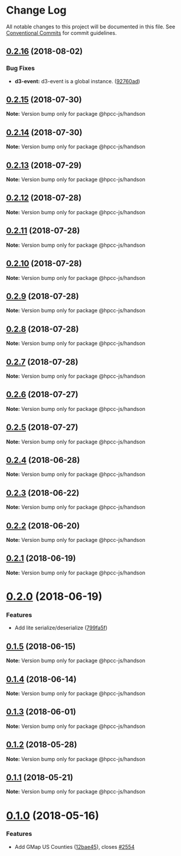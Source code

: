 # Change Log

All notable changes to this project will be documented in this file.
See [Conventional Commits](https://conventionalcommits.org) for commit guidelines.

<a name="0.2.16"></a>
## [0.2.16](https://github.com/hpcc-systems/Visualization/compare/@hpcc-js/handson@0.2.15...@hpcc-js/handson@0.2.16) (2018-08-02)


### Bug Fixes

* **d3-event:** d3-event is a global instance. ([92760ad](https://github.com/hpcc-systems/Visualization/commit/92760ad))




<a name="0.2.15"></a>
## [0.2.15](https://github.com/hpcc-systems/Visualization/compare/@hpcc-js/handson@0.2.14...@hpcc-js/handson@0.2.15) (2018-07-30)




**Note:** Version bump only for package @hpcc-js/handson

<a name="0.2.14"></a>
## [0.2.14](https://github.com/hpcc-systems/Visualization/compare/@hpcc-js/handson@0.2.13...@hpcc-js/handson@0.2.14) (2018-07-30)




**Note:** Version bump only for package @hpcc-js/handson

<a name="0.2.13"></a>
## [0.2.13](https://github.com/hpcc-systems/Visualization/compare/@hpcc-js/handson@0.2.12...@hpcc-js/handson@0.2.13) (2018-07-29)




**Note:** Version bump only for package @hpcc-js/handson

<a name="0.2.12"></a>
## [0.2.12](https://github.com/hpcc-systems/Visualization/compare/@hpcc-js/handson@0.2.11...@hpcc-js/handson@0.2.12) (2018-07-28)




**Note:** Version bump only for package @hpcc-js/handson

<a name="0.2.11"></a>
## [0.2.11](https://github.com/hpcc-systems/Visualization/compare/@hpcc-js/handson@0.2.10...@hpcc-js/handson@0.2.11) (2018-07-28)




**Note:** Version bump only for package @hpcc-js/handson

<a name="0.2.10"></a>
## [0.2.10](https://github.com/hpcc-systems/Visualization/compare/@hpcc-js/handson@0.2.9...@hpcc-js/handson@0.2.10) (2018-07-28)




**Note:** Version bump only for package @hpcc-js/handson

<a name="0.2.9"></a>
## [0.2.9](https://github.com/hpcc-systems/Visualization/compare/@hpcc-js/handson@0.2.8...@hpcc-js/handson@0.2.9) (2018-07-28)




**Note:** Version bump only for package @hpcc-js/handson

<a name="0.2.8"></a>
## [0.2.8](https://github.com/hpcc-systems/Visualization/compare/@hpcc-js/handson@0.2.7...@hpcc-js/handson@0.2.8) (2018-07-28)




**Note:** Version bump only for package @hpcc-js/handson

<a name="0.2.7"></a>
## [0.2.7](https://github.com/hpcc-systems/Visualization/compare/@hpcc-js/handson@0.2.6...@hpcc-js/handson@0.2.7) (2018-07-28)




**Note:** Version bump only for package @hpcc-js/handson

<a name="0.2.6"></a>
## [0.2.6](https://github.com/hpcc-systems/Visualization/compare/@hpcc-js/handson@0.2.5...@hpcc-js/handson@0.2.6) (2018-07-27)




**Note:** Version bump only for package @hpcc-js/handson

<a name="0.2.5"></a>
## [0.2.5](https://github.com/hpcc-systems/Visualization/compare/@hpcc-js/handson@0.2.4...@hpcc-js/handson@0.2.5) (2018-07-27)




**Note:** Version bump only for package @hpcc-js/handson

<a name="0.2.4"></a>
## [0.2.4](https://github.com/hpcc-systems/Visualization/compare/@hpcc-js/handson@0.2.3...@hpcc-js/handson@0.2.4) (2018-06-28)




**Note:** Version bump only for package @hpcc-js/handson

<a name="0.2.3"></a>
## [0.2.3](https://github.com/hpcc-systems/Visualization/compare/@hpcc-js/handson@0.2.2...@hpcc-js/handson@0.2.3) (2018-06-22)




**Note:** Version bump only for package @hpcc-js/handson

<a name="0.2.2"></a>
## [0.2.2](https://github.com/hpcc-systems/Visualization/compare/@hpcc-js/handson@0.2.1...@hpcc-js/handson@0.2.2) (2018-06-20)




**Note:** Version bump only for package @hpcc-js/handson

<a name="0.2.1"></a>
## [0.2.1](https://github.com/hpcc-systems/Visualization/compare/@hpcc-js/handson@0.2.0...@hpcc-js/handson@0.2.1) (2018-06-19)




**Note:** Version bump only for package @hpcc-js/handson

<a name="0.2.0"></a>
# [0.2.0](https://github.com/hpcc-systems/Visualization/compare/@hpcc-js/handson@0.1.5...@hpcc-js/handson@0.2.0) (2018-06-19)


### Features

* Add lite serialize/deserialize ([799fa5f](https://github.com/hpcc-systems/Visualization/commit/799fa5f))




<a name="0.1.5"></a>
## [0.1.5](https://github.com/hpcc-systems/Visualization/compare/@hpcc-js/handson@0.1.4...@hpcc-js/handson@0.1.5) (2018-06-15)




**Note:** Version bump only for package @hpcc-js/handson

<a name="0.1.4"></a>
## [0.1.4](https://github.com/hpcc-systems/Visualization/compare/@hpcc-js/handson@0.1.3...@hpcc-js/handson@0.1.4) (2018-06-14)




**Note:** Version bump only for package @hpcc-js/handson

<a name="0.1.3"></a>
## [0.1.3](https://github.com/hpcc-systems/Visualization/compare/@hpcc-js/handson@0.1.2...@hpcc-js/handson@0.1.3) (2018-06-01)




**Note:** Version bump only for package @hpcc-js/handson

<a name="0.1.2"></a>
## [0.1.2](https://github.com/hpcc-systems/Visualization/compare/@hpcc-js/handson@0.1.1...@hpcc-js/handson@0.1.2) (2018-05-28)




**Note:** Version bump only for package @hpcc-js/handson

<a name="0.1.1"></a>
## [0.1.1](https://github.com/hpcc-systems/Visualization/compare/@hpcc-js/handson@0.1.0...@hpcc-js/handson@0.1.1) (2018-05-21)




**Note:** Version bump only for package @hpcc-js/handson

<a name="0.1.0"></a>
# [0.1.0](https://github.com/hpcc-systems/Visualization/compare/@hpcc-js/handson@0.0.77...@hpcc-js/handson@0.1.0) (2018-05-16)


### Features

* Add GMap US Counties ([12bae45](https://github.com/hpcc-systems/Visualization/commit/12bae45)), closes [#2554](https://github.com/hpcc-systems/Visualization/issues/2554)
